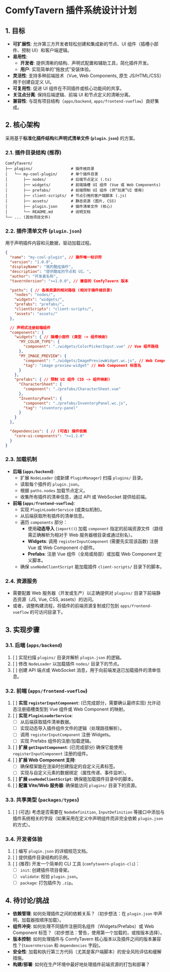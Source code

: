 # ComfyTavern 插件系统设计计划

## 1. 目标

*   **可扩展性**: 允许第三方开发者轻松创建和集成新的节点、UI 组件（插槽小部件、预制 UI）和客户端逻辑。
*   **易用性**:
    *   **开发者**: 提供清晰的结构、声明式配置和辅助工具，简化插件开发。
    *   **用户**: 实现简单的“拖放式”安装体验。
*   **灵活性**: 支持多种前端技术（Vue, Web Components, 原生 JS/HTML/CSS）用于创建自定义 UI。
*   **可复用性**: 促进 UI 组件在不同插件或核心功能间的共享。
*   **关注点分离**: 保持后端逻辑、前端 UI 和节点定义的清晰分离。
*   **兼容性**: 与现有项目结构（`apps/backend`, `apps/frontend-vueflow`）良好集成。

## 2. 核心架构

采用基于**标准化插件结构**和**声明式清单文件 (`plugin.json`)** 的方案。

### 2.1. 插件目录结构 (推荐)

```
ComfyTavern/
├── plugins/                 # 插件根目录
│   └── my-cool-plugin/      # 单个插件目录
│       ├── nodes/           # 后端节点定义 (.ts)
│       ├── widgets/         # 前端插槽 UI 组件 (Vue 或 Web Components)
│       ├── prefabs/         # 前端预制 UI 组件 (供“玩家”UI 使用)
│       ├── client-scripts/  # 节点引用的客户端脚本 (.js)
│       ├── assets/          # 静态资源 (图片, CSS)
│       ├── plugin.json      # 插件清单文件 (核心)
│       └── README.md        # 说明文档
└── ... (其他项目文件)
```

### 2.2. 插件清单文件 (`plugin.json`)

用于声明插件内容和元数据，驱动加载过程。

```json
{
  "name": "my-cool-plugin", // 插件唯一标识符
  "version": "1.0.0",
  "displayName": "我的酷炫插件",
  "description": "提供酷炫的节点和 UI。",
  "author": "开发者名称",
  "tavernVersion": ">=1.0.0", // 兼容的 ComfyTavern 版本

  "paths": { // 各类资源的相对路径 (相对于插件根目录)
    "nodes": "nodes/",
    "widgets": "widgets/",
    "prefabs": "prefabs/",
    "clientScripts": "client-scripts/",
    "assets": "assets/"
  },

  // 声明式注册前端组件
  "components": {
    "widgets": { // 插槽小部件 (类型 -> 组件映射)
      "MY_COLOR_TYPE": {
        "component": "./widgets/ColorPickerInput.vue" // Vue 组件路径
      },
      "MY_IMAGE_PREVIEW": {
        "component": "./widgets/ImagePreviewWidget.wc.js", // Web Component JS 路径
        "tag": "image-preview-widget" // Web Component 标签名
      }
    },
    "prefabs": { // 预制 UI 组件 (ID -> 组件映射)
      "CharacterSheet": {
        "component": "./prefabs/CharacterSheet.vue"
      },
      "InventoryPanel": {
        "component": "./prefabs/InventoryPanel.wc.js",
        "tag": "inventory-panel"
      }
    }
  },

  "dependencies": { // (可选) 插件依赖
    "core-ui-components": ">=1.2.0"
  }
}
```

### 2.3. 加载机制

*   **后端 (`apps/backend`)**:
    *   扩展 `NodeLoader` (或新建 `PluginManager`) 扫描 `plugins/` 目录。
    *   读取每个插件的 `plugin.json`。
    *   根据 `paths.nodes` 加载节点定义。
    *   收集所有插件的清单信息，通过 API 或 WebSocket 提供给前端。
*   **前端 (`apps/frontend-vueflow`)**:
    *   实现 `PluginLoaderService` (或类似机制)。
    *   从后端获取所有插件的清单信息。
    *   遍历 `components` 部分：
        *   使用**动态导入** (`import()`) 加载 `component` 指定的前端资源文件（路径需正确解析为相对于 Web 服务器根目录或通过别名）。
        *   **Widgets**: 调用 `registerInputComponent` (需要先实现该函数) 注册 Vue 或 Web Component 小部件。
        *   **Prefabs**: 注册 Vue 组件（全局或局部）或加载 Web Component 定义脚本。
    *   确保 `useNodeClientScript` 能加载插件 `client-scripts/` 目录下的脚本。

### 2.4. 资源服务

*   需要配置 Web 服务器（开发或生产）以正确提供对 `plugins/` 目录下前端静态资源（JS, Vue, CSS, assets）的访问。
*   或者，调整构建流程，将插件的前端资源复制或打包到 `apps/frontend-vueflow` 的可访问目录下。

## 3. 实现步骤

### 3.1. 后端 (`apps/backend`)

1.  [ ] 实现扫描 `plugins/` 目录并解析 `plugin.json` 的逻辑。
2.  [ ] 修改 `NodeLoader` 以加载插件 `nodes/` 目录下的节点。
3.  [ ] 创建 API 端点或 WebSocket 消息，用于向前端发送已加载插件的清单信息。

### 3.2. 前端 (`apps/frontend-vueflow`)

1.  [ ] **实现 `registerInputComponent`**: (已完成部分，需要确认最终实现) 允许动态注册插槽类型到 Vue 组件或 Web Component 的映射。
2.  [ ] **实现 `PluginLoaderService`**:
    *   [ ] 从后端获取插件清单数据。
    *   [ ] 实现动态导入插件组件文件的逻辑（处理路径解析）。
    *   [ ] 调用 `registerInputComponent` 注册 Widgets。
    *   [ ] 实现 Prefabs 组件的注册/加载逻辑。
3.  [ ] **扩展 `getInputComponent`**: (已完成部分) 确保它能使用 `registerInputComponent` 注册的组件。
4.  [ ] **扩展 Web Component 支持**:
    *   [ ] 确保框架能在渲染时创建指定的自定义元素标签。
    *   [ ] 实现与自定义元素的数据绑定（属性传递、事件监听）。
5.  [ ] **扩展 `useNodeClientScript`**: 确保能加载插件目录中的脚本。
6.  [ ] **配置 Vite/Web 服务器**: 确保能访问 `plugins/` 目录下的资源。

### 3.3. 共享类型 (`packages/types`)

1.  [ ] (可选) 考虑是否需要在 `NodeDefinition`, `InputDefinition` 等接口中添加与插件系统相关的字段（如果采用在定义中声明组件而非完全依赖 `plugin.json` 的方式）。

### 3.4. 开发者体验

1.  [ ] 编写 `plugin.json` 的详细规范文档。
2.  [ ] 提供插件目录结构的示例。
3.  [ ] (推荐) 开发一个简单的 CLI 工具 (`comfytavern-plugin-cli`)：
    *   [ ] `init`: 创建插件项目骨架。
    *   [ ] `validate`: 校验 `plugin.json`。
    *   [ ] `package`: 打包插件为 `.zip`。

## 4. 待讨论/挑战

*   **依赖管理**: 如何处理插件之间的依赖关系？（初步想法：在 `plugin.json` 中声明，加载器按顺序加载）。
*   **组件冲突**: 如何处理不同插件注册同名组件（Widgets/Prefabs）或 Web Component 标签？（初步想法：警告，使用第一个加载的，或按版本选择）。
*   **版本控制**: 如何处理插件与 ComfyTavern 核心版本以及插件之间的版本兼容性？(`tavernVersion` 和 `dependencies` 字段)。
*   **安全性**: 加载和执行第三方代码（尤其是客户端脚本）的安全风险评估和缓解措施。
*   **构建/部署**: 如何在生产环境中最好地处理插件前端资源的打包和部署？